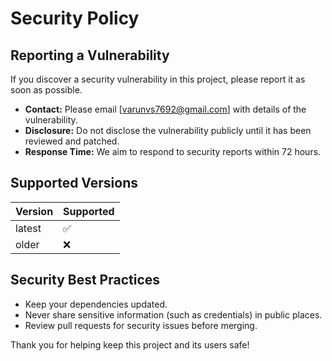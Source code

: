 # Security Policy

## Reporting a Vulnerability

If you discover a security vulnerability in this project, please report it as soon as possible. 

- **Contact:** Please email [varunvs7692@gmail.com] with details of the vulnerability.
- **Disclosure:** Do not disclose the vulnerability publicly until it has been reviewed and patched.
- **Response Time:** We aim to respond to security reports within 72 hours.

## Supported Versions

| Version | Supported          |
| ------- | ----------------- |
| latest  | :white_check_mark:|
| older   | :x:               |

## Security Best Practices

- Keep your dependencies updated.
- Never share sensitive information (such as credentials) in public places.
- Review pull requests for security issues before merging.

Thank you for helping keep this project and its users safe!
